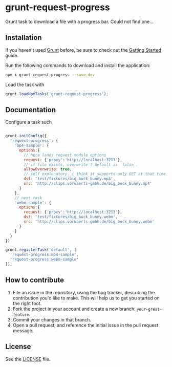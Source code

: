 # grunt-request-progress
Grunt task to download a file with a progress bar. Could not find one...

## Installation

If you haven't used [Grunt](http://gruntjs.com/) before, be sure to check out the 
[Getting Started](http://gruntjs.com/getting-started) guide.

Run the following commands to download and install the application:

```sh
npm i grunt-request-progress --save-dev
```

Load the task with

```js
grunt.loadNpmTasks('grunt-request-progress');
```

## Documentation

Configure a task such

```js

grunt.initConfig({
  'request-progress': {
    'mp4-sample': {
      options:{
        // here lands request module options
        request: {'proxy':'http://localhost:3213'}, 
        // if file exists, overwrite ? default is `false`.
        allowOverwrite: true,
        // self explanatory. i think it supports only GET at that time.
        dst: 'test/fixtures/big_buck_bunny.mp4',
        src: 'http://clips.vorwaerts-gmbh.de/big_buck_bunny.mp4'
      }
    },
    // next task
    'webm-sample': {
      options:{
        request: {'proxy':'http://localhost:3213'},
        dst: 'test/fixtures/big_buck_bunny.webm',
        src: 'http://clips.vorwaerts-gmbh.de/big_buck_bunny.webm'
      }
    }
  }
})

grunt.registerTask('default', [
  'request-progress:mp4-sample',
  'request-progress:webm-sample'
]);
```


## How to contribute

1. File an issue in the repository, using the bug tracker, describing the
   contribution you'd like to make. This will help us to get you started on the
   right foot.
2. Fork the project in your account and create a new branch:
   `your-great-feature`.
3. Commit your changes in that branch.
4. Open a pull request, and reference the initial issue in the pull request
   message.

## License
See the [LICENSE](./LICENSE) file.
